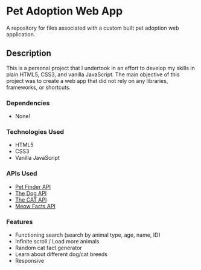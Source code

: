 # Pet Adoption Web App

A repository for files associated with a custom built pet adoption web application.

## Description

This is a personal project that I undertook in an effort to develop my skills in plain HTML5, CSS3, and vanilla JavaScript. The main objective of this project was to create a web app that did not rely on any libraries, frameworks, or shortcuts.

### Dependencies

- None!

### Technologies Used

- HTML5
- CSS3
- Vanilla JavaScript

### APIs Used

- <a href="https://www.petfinder.com/developers/v2/docs/" target="_blank">Pet Finder API</a>
- <a href="https://thedogapi.com/" target="_blank">The Dog API</a>
- <a href="https://thecatapi.com/" target="_blank">The CAT API</a>
- <a href="https://github.com/wh-iterabb-it/meowfacts" target="_blank">Meow Facts API</a>

### Features

- Functioning search (search by animal type, age, name, ID)
- Infinite scroll / Load more animals
- Random cat fact generator
- Learn about different dog/cat breeds
- Responsive

